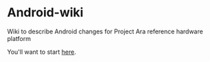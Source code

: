 # Android-wiki
Wiki to describe Android changes for Project Ara reference hardware platform

You'll want to start [here](https://github.com/TJ-Hidetaka-Takano/Android-wiki/wiki).
